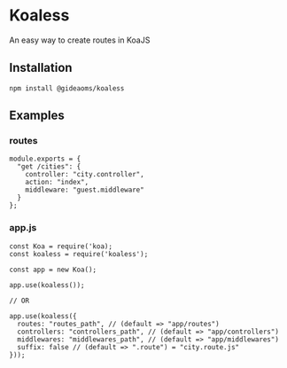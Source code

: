 # Koaless

An easy way to create routes in KoaJS

## Installation

```
npm install @gideaoms/koaless
```

## Examples

### routes

```
module.exports = {
  "get /cities": {
    controller: "city.controller",
    action: "index",
    middleware: "guest.middleware"
  }
};
```

### app.js

```
const Koa = require('koa);
const koaless = require('koaless');

const app = new Koa();

app.use(koaless());

// OR

app.use(koaless({
  routes: "routes_path", // (default => "app/routes")
  controllers: "controllers_path", // (default => "app/controllers")
  middlewares: "middlewares_path", // (default => "app/middlewares")
  suffix: false // (default => ".route") = "city.route.js"
}));
```
